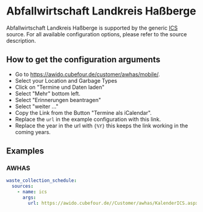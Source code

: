 # Abfallwirtschaft Landkreis Haßberge

Abfallwirtschaft Landkreis Haßberge is supported by the generic [ICS](/doc/source/ics.md) source. For all available configuration options, please refer to the source description.


## How to get the configuration arguments

- Go to <https://awido.cubefour.de/customer/awhas/mobile/>.
- Select your Location and Garbage Types
- Click on "Termine und Daten laden"
- Select "Mehr" bottom left.
- Select "Erinnerungen beantragen"
- Select "weiter ..."
- Copy the Link from the Button "Termine als iCalendar".
- Replace the `url` in the example configuration with this link.
- Replace the year in the url with `{%Y}` this keeps the link working in the coming years.

## Examples

### AWHAS

```yaml
waste_collection_schedule:
  sources:
    - name: ics
      args:
        url: https://awido.cubefour.de//Customer/awhas/KalenderICS.aspx?oid=99945703-4fb1-4949-a6d2-19d9f2deba13&jahr={%Y}&reminder=-1.21:00&fraktionen=1,2,3,4,11
```
